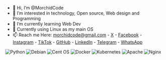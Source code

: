 - 👋 Hi, I’m @MorchidCode
- 👀 I’m interested in technology, Open source, Web design and Programming
- 🌱 I’m currently learning Web Dev
- 🫡 Currently using Linux as my main OS
- 📫 Reach me Here: morchidcode@gmail.com  -  [X](https://twitter.com/MorchidCode)  - [Facebook](https://www.facebook.com/MorchidCode) -  [Instagram](https://www.instagram.com/morchidcode) - [TikTok](https://www.tiktok.com/@morchidcode) -  [GitHub](https://github.com/MorchidCode)  -  [LinkedIn](https://linkedin.com/in/morchidcode)  -  [Telegram](https://t.me/MorchidCode)  -  [WhatsApp](https://wa.me/+212631781925/)
<!--  
- 🤩 Take a look at my website for hiring or consulting: [morchidcode.com]([https://mrzakaria.com/](https://morchidcode.github.io/my_website/))
-->
![Python](https://img.shields.io/badge/python-3670A0?style=for-the-badge&logo=python&logoColor=ffdd54) ![Debian](https://img.shields.io/badge/Debian-D70A53?style=for-the-badge&logo=debian&logoColor=white)  ![Cent OS](https://img.shields.io/badge/cent%20os-002260?style=for-the-badge&logo=centos&logoColor=F0F0F0)  ![Docker](https://img.shields.io/badge/docker-%230db7ed.svg?style=for-the-badge&logo=docker&logoColor=white)  ![Kubernetes](https://img.shields.io/badge/kubernetes-%23326ce5.svg?style=for-the-badge&logo=kubernetes&logoColor=white) ![Apache](https://img.shields.io/badge/apache-%23D42029.svg?style=for-the-badge&logo=apache&logoColor=white)  ![Nginx](https://img.shields.io/badge/nginx-%23009639.svg?style=for-the-badge&logo=nginx&logoColor=white) 
